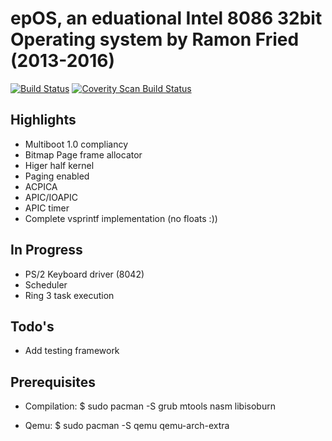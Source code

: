 # epOS, an eduational Intel 8086 32bit Operating system by Ramon Fried (2013-2016)

[![Build Status](https://travis-ci.org/mellowcandle/epOS.svg?branch=master)](https://travis-ci.org/mellowcandle/epOS) <a href="https://scan.coverity.com/projects/mellowcandle-epos">
  <img alt="Coverity Scan Build Status"
       src="https://scan.coverity.com/projects/10219/badge.svg"/>
</a>

## Highlights

* Multiboot 1.0 compliancy
* Bitmap Page frame allocator
* Higer half kernel
* Paging enabled
* ACPICA
* APIC/IOAPIC
* APIC timer
* Complete vsprintf implementation (no floats :))

## In Progress
* PS/2 Keyboard driver (8042)
* Scheduler
* Ring 3 task execution

## Todo's

* Add testing framework


## Prerequisites

* Compilation:
$ sudo pacman -S grub mtools nasm libisoburn

* Qemu:
$ sudo pacman -S qemu qemu-arch-extra
